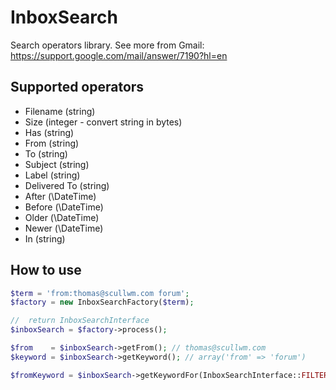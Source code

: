 InboxSearch
===========
Search operators library.
See more from Gmail: https://support.google.com/mail/answer/7190?hl=en

Supported operators
-------------------
 - Filename (string)
 - Size (integer - convert string in bytes)
 - Has (string)
 - From (string)
 - To (string)
 - Subject (string)
 - Label (string)
 - Delivered To (string)
 - After (\DateTime)
 - Before (\DateTime)
 - Older (\DateTime)
 - Newer (\DateTime)
 - In (string)


How to use
----------

```php
$term = 'from:thomas@scullwm.com forum';
$factory = new InboxSearchFactory($term);

//  return InboxSearchInterface
$inboxSearch = $factory->process();

$from    = $inboxSearch->getFrom(); // thomas@scullwm.com
$keyword = $inboxSearch->getKeyword(); // array('from' => 'forum')

$fromKeyword = $inboxSearch->getKeywordFor(InboxSearchInterface::FILTER_FROM); // forum
```